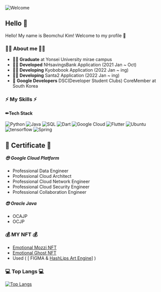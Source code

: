 ![Welcome](https://capsule-render.vercel.app/api?type=waving&height=200&text=Welcome!&fontAlign=80&fontAlignY=40&color=gradient)
## Hello 👋

Hello!  My name is Beomchul Kim!  Welcome to my profile 👋 

### 👨‍💻 About me 👨‍💻

- **👨‍🎓** **Graduate** at Yonsei University mirae campus 
- **👨‍💻** **Developed** NHsavingsBank Application (2021 Jan ~ Oct) 
- **👨‍💻** **Developing** Kyobobook Application (2022 Jan ~ ing) 
- **👨‍💻** **Developing** Santa2 Application (2022 Jan ~ ing) 
- **🌱** **Google Developers**  DSC(Developer Student Clubs) CoreMember at South Korea


### **⚡ My Skills ⚡**

#### **✏Tech Stack**

![Python](https://img.shields.io/badge/-Python-000?&logo=python) ![Java](https://img.shields.io/badge/-Java-000?&logo=Java&logoColor=orange) ![SQL](https://img.shields.io/badge/-SQL-000?&logo=MySQL&logoColor=white) ![Dart](https://img.shields.io/badge/-Dart-000?&logo=dart&logoColor=2196F3) ![Google Cloud](https://img.shields.io/badge/-Google%20Cloud-000?style=round&logo=google) ![Flutter](https://img.shields.io/badge/-Flutter-000?&logo=Flutter&logoColor=2196F3) ![Ubuntu](https://img.shields.io/badge/Ubuntu-000?&logo=ubuntu&logoColor=white) ![tensorflow](https://img.shields.io/badge/tensorflow-000?&logo=tensorflow) ![Spring](https://img.shields.io/badge/Spring-000?&logo=Spring)

## 📖 Certificate 📖 
#####  😎 Google Cloud Platform
- Professional Data Engineer
- Professional Cloud Architect
- Professional Cloud Network Engineer
- Professional Cloud Security Engineer
- Professional Collaboration Engineer
#####  😎 Oracle Java
- OCAJP
- OCJP

### 💰 MY NFT 💰
- [Emotional Mozzi NFT](https://opensea.io/collection/emotional-mozzi)
- [Emotional Ghost NFT](https://opensea.io/collection/emotional-ghost)
- Used ( [ FIGMA & [HashLips Art Engine](https://github.com/HashLips/hashlips_art_engine)] )

###  💻  **Top Langs** 💻 

[![Top Langs](https://github-readme-stats.vercel.app/api/top-langs/?username=Kimbeomchul&layout=compact&bg_color=DEG)](https://github.com/kimbeomchul)

<!--
Used 

https://github.com/alexandresanlim/Badges4-README.md-Profile


-->

